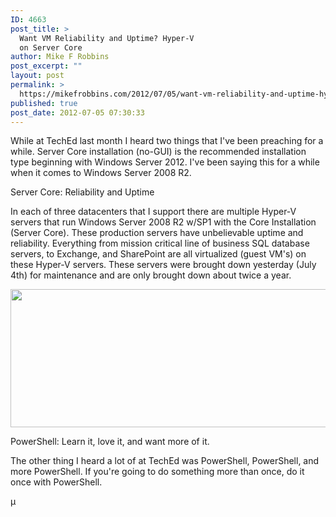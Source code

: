 ```yaml
---
ID: 4663
post_title: >
  Want VM Reliability and Uptime? Hyper-V
  on Server Core
author: Mike F Robbins
post_excerpt: ""
layout: post
permalink: >
  https://mikefrobbins.com/2012/07/05/want-vm-reliability-and-uptime-hyper-v-on-server-core/
published: true
post_date: 2012-07-05 07:30:33
---
```

While at TechEd last month I heard two things that I've been preaching for a while. Server Core installation (no-GUI) is the recommended installation type beginning with Windows Server 2012. I've been saying this for a while when it comes to Windows Server 2008 R2.

Server Core: Reliability and Uptime

In each of three datacenters that I support there are multiple Hyper-V servers that run Windows Server 2008 R2 w/SP1 with the Core Installation (Server Core). These production servers have unbelievable uptime and reliability. Everything from mission critical line of business SQL database servers, to Exchange, and SharePoint are all virtualized (guest VM's) on these Hyper-V servers. These servers were brought down yesterday (July 4th) for maintenance and are only brought down about twice a year.

<a href="http://mikefrobbins.com/wp-content/uploads/2012/07/hyperv-uptime-162.jpg"><img class="alignnone size-full wp-image-4664" title="hyperv-uptime-162" src="http://mikefrobbins.com/wp-content/uploads/2012/07/hyperv-uptime-162.jpg" alt="" width="640" height="221" /></a>

PowerShell: Learn it, love it, and want more of it.

The other thing I heard a lot of at TechEd was PowerShell, PowerShell, and more PowerShell. If you're going to do something more than once, do it once with PowerShell.

µ